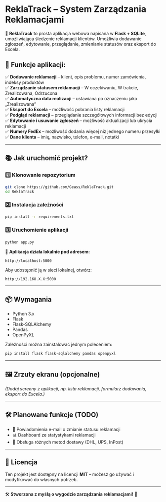 # **ReklaTrack – System Zarządzania Reklamacjami**

🚀 **ReklaTrack** to prosta aplikacja webowa napisana w **Flask + SQLite**, umożliwiająca śledzenie reklamacji klientów. Umożliwia dodawanie zgłoszeń, edytowanie, przeglądanie, zmienianie statusów oraz eksport do Excela.

## **🔧 Funkcje aplikacji:**

✅ **Dodawanie reklamacji** – klient, opis problemu, numer zamówienia, indeksy produktów  
✅ **Zarządzanie statusem reklamacji** – W oczekiwaniu, W trakcie, Zrealizowana, Odrzucona  
✅ **Automatyczna data realizacji** – ustawiana po oznaczeniu jako „Zrealizowana”  
✅ **Eksport do Excela** – możliwość pobrania listy reklamacji  
✅ **Podgląd reklamacji** – przeglądanie szczegółowych informacji bez edycji  
✅ **Edytowanie i usuwanie zgłoszeń** – możliwość aktualizacji lub ukrycia reklamacji  
✅ **Numery FedEx** – możliwość dodania więcej niż jednego numeru przesyłki  
✅ **Dane klienta** – imię, nazwisko, telefon, e-mail, notatki  

---

## **📚 Jak uruchomić projekt?**

### **1️⃣ Klonowanie repozytorium**
```bash
git clone https://github.com/Geass/ReklaTrack.git
cd ReklaTrack
```

### **2️⃣ Instalacja zależności**
```bash
pip install -r requirements.txt
```

### **3️⃣ Uruchomienie aplikacji**
```bash
python app.py
```
📄 **Aplikacja działa lokalnie pod adresem:**  
```
http://localhost:5000
```

Aby udostępnić ją w sieci lokalnej, otwórz:  
```
http://192.168.X.X:5000
```

---

## **📦 Wymagania**
- Python 3.x  
- Flask  
- Flask-SQLAlchemy  
- Pandas  
- OpenPyXL  

Zależności można zainstalować jednym poleceniem:
```bash
pip install flask flask-sqlalchemy pandas openpyxl
```

---

## **🖼️ Zrzuty ekranu (opcjonalne)**
*(Dodaj screeny z aplikacji, np. lista reklamacji, formularz dodawania, eksport do Excela.)*

---

## **🛠️ Planowane funkcje (TODO)**
- 🔄 Powiadomienia e-mail o zmianie statusu reklamacji  
- 📊 Dashboard ze statystykami reklamacji  
- 🍿️ Obsługa różnych metod dostawy (DHL, UPS, InPost)  

---

## **📜 Licencja**
Ten projekt jest dostępny na licencji **MIT** – możesz go używać i modyfikować do własnych potrzeb.  

---

🛠️ **Stworzona z myślą o wygodzie zarządzania reklamacjami!** 🚀
